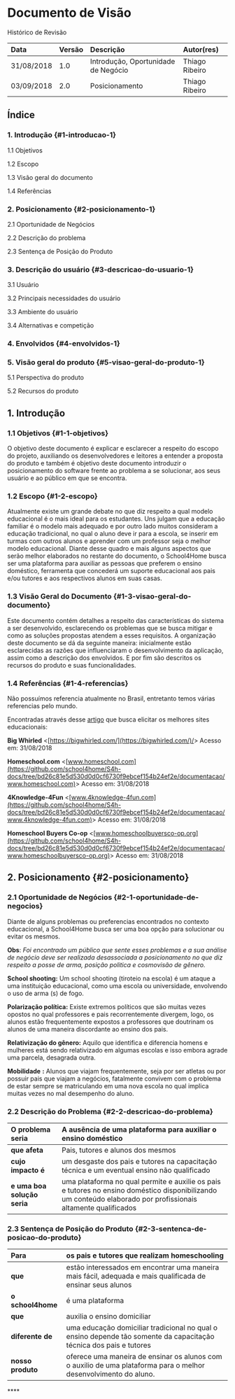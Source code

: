 # Documento de Visão

Histórico de Revisão

| Data | Versão | Descrição | Autor\(res\) |
| :--- | :--- | :--- | :--- |
| 31/08/2018 | 1.0 | Introdução, Oportunidade de Negócio | Thiago Ribeiro |
| 03/09/2018 | 2.0 | Posicionamento | Thiago Ribeiro |

## Índice

### 1. Introdução {#1-introducao-1}

1.1 Objetivos

1.2 Escopo

1.3 Visão geral do documento

1.4 Referências

### 2. Posicionamento {#2-posicionamento-1}

2.1 Oportunidade de Negócios

2.2 Descrição do problema

2.3 Sentença de Posição do Produto

### 3. Descrição do usuário {#3-descricao-do-usuario-1}

3.1 Usuário

3.2 Principais necessidades do usuário

3.3 Ambiente do usuário

3.4 Alternativas e competição

### 4. Envolvidos {#4-envolvidos-1}

### 5. Visão geral do produto {#5-visao-geral-do-produto-1}

5.1 Perspectiva do produto

5.2 Recursos do produto

## 1. Introdução

### 1.1 Objetivos {#1-1-objetivos}

O objetivo deste documento é explicar e esclarecer a respeito do escopo do projeto, auxiliando os desenvolvedores e leitores a entender a proposta do produto e também é objetivo deste documento introduzir o posicionamento do software frente ao problema a se solucionar, aos seus usuário e ao público em que se encontra.

### 1.2 Escopo {#1-2-escopo}

Atualmente existe um grande debate no que diz respeito a qual modelo educacional é o mais ideal para os estudantes. Uns julgam que a educação familiar é o modelo mais adequado e por outro lado muitos consideram a educação tradicional, no qual o aluno deve ir para a escola, se inserir em turmas com outros alunos e aprender com um professor seja o melhor modelo educacional. Diante desse quadro e mais alguns aspectos que serão melhor elaborados no restante do documento, o School4Home busca ser uma plataforma para auxiliar as pessoas que preferem o ensino doméstico, ferramenta que concederá um suporte educacional aos pais e/ou tutores e aos respectivos alunos em suas casas.

### 1.3 Visão Geral do Documento {#1-3-visao-geral-do-documento}

Este documento contém detalhes a respeito das características do sistema a ser desenvolvido, esclarecendo os problemas que se busca mitigar e como as soluções propostas atendem a esses requisitos. A organização deste documento se dá da seguinte maneira: inicialmente estão esclarecidas as razões que influenciaram o desenvolvimento da aplicação, assim como a descrição dos envolvidos. E por fim são descritos os recursos do produto e suas funcionalidades.

### 1.4 Referências {#1-4-referencias}

Não possuímos referencia atualmente no Brasil, entretanto temos várias referencias pelo mundo.

Encontradas através desse [artigo](https://www.homeschool.com/articles/top100_2017) que busca elicitar os melhores sites educacionais:

**Big Whirled** &lt;[https://bigwhirled.com/](https://bigwhirled.com/)/&gt; Acesso em: 31/08/2018

**Homeschool.com** &lt;[www.homeschool.com](https://github.com/school4home/S4h-docs/tree/bd26c81e5d530d0d0cf6730f9ebcef154b24ef2e/documentacao/www.homeschool.com)&gt; Acesso em: 31/08/2018

**4Knowledge-4Fun** &lt;[www.4knowledge-4fun.com](https://github.com/school4home/S4h-docs/tree/bd26c81e5d530d0d0cf6730f9ebcef154b24ef2e/documentacao/www.4knowledge-4fun.com)&gt; Acesso em: 31/08/2018

**Homeschool Buyers Co-op** &lt;[www.homeschoolbuyersco-op.org](https://github.com/school4home/S4h-docs/tree/bd26c81e5d530d0d0cf6730f9ebcef154b24ef2e/documentacao/www.homeschoolbuyersco-op.org)&gt; Acesso em: 31/08/2018

## 2. Posicionamento {#2-posicionamento}

### 2.1 Oportunidade de Negócios {#2-1-oportunidade-de-negocios}

Diante de alguns problemas ou preferencias encontrados no contexto educacional, a School4Home busca ser uma boa opção para solucionar ou evitar os mesmos.

**Obs**: _Foi encontrado um público que sente esses problemas e a sua análise de negócio deve ser realizada desassociada a posicionamento no que diz respeito a posse de arma, posição politica e cosmovisão de gênero._

**School shooting:** Um school shooting \(tiroteio na escola\) é um ataque a uma instituição educacional, como uma escola ou universidade, envolvendo o uso de arma \(s\) de fogo.

**Polarização política:** Existe extremos políticos que são muitas vezes opostos no qual professores e pais recorrentemente divergem, logo, os alunos estão frequentemente expostos a professores que doutrinam os alunos de uma maneira discordante ao ensino dos pais.

**Relativização do gênero:** Aquilo que identifica e diferencia homens e mulheres está sendo relativizado em algumas escolas e isso embora agrade uma parcela, desagrada outra.

**Mobilidade** **:** Alunos que viajam frequentemente, seja por ser atletas ou por possuir pais que viajam a negócios, fatalmente convivem com o problema de estar sempre se matriculando em uma nova escola no qual implica muitas vezes no mal desempenho do aluno.

### 2.2 Descrição do Problema {#2-2-descricao-do-problema}

| **O problema** seria | A ausência de uma plataforma para auxiliar o ensino doméstico |
| :--- | :--- |
| **que afeta** | Pais, tutores e alunos dos mesmos |
| **cujo impacto é** | um desgaste dos pais e tutores na capacitação técnica e um eventual ensino não qualificado |
| **e uma boa solução seria** | uma plataforma no qual permite e auxilie os pais e tutores no ensino doméstico disponibilizando um conteúdo elaborado por profissionais altamente qualificados |

### 2.3 Sentença de Posição do Produto {#2-3-sentenca-de-posicao-do-produto}

| **Para** | os pais e tutores que realizam homeschooling |
| :--- | :--- |
| **que** | estão interessados em encontrar uma maneira mais fácil, adequada e mais qualificada de ensinar seus alunos |
| **o school4home** | é uma plataforma |
| **que** | auxilia o ensino domiciliar |
| **diferente de** | uma educação domiciliar tradicional no qual o ensino depende tão somente da capacitação técnica dos pais e tutores |
| **nosso produto** | oferece uma maneira de ensinar os alunos com o auxilio de uma plataforma para o melhor desenvolvimento do aluno. |

\*\*\*\*

